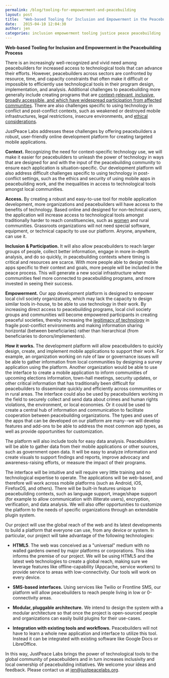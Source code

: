 ```yaml
---
permalink: /blog/tooling-for-empowerment-and-peacebuilding
layout: post
title:  "Web-based Tooling for Inclusion and Empowerment in the Peacebuilding Process"
date:   2015-04-10 12:04:30
author: jen
categories: inclusion empowerment tooling justice peace peacebuilding
---
```

**Web-based Tooling for Inclusion and Empowerment in the Peacebuilding Process**

There is an increasingly well-recognized and vivid need among peacebuilders for increased access to technological tools that can advance their efforts. However, peacebuilders across sectors are confronted by resource, time, and capacity constraints that often make it difficult or impossible to efficiently use technological tools in their program design, implementation, and analysis. Additional challenges to peacebuilding more generally include creating programs that are [context-relevant, inclusive, broadly accessible, and which have widespread participation from affected communities](http://www.un.org/ga/search/view_doc.asp?symbol=A/67/499). There are also challenges specific to using technology in conflict and post-conflict contexts, such as weakened or destroyed mobile infrastructures, legal restrictions, insecure environments, and [ethical considerations](https://www.google.com/url?q=https%3A%2F%2Fwww.techchange.org%2F2014%2F09%2F23%2Fethics-ict-technology-peacebuilding%2F&sa=D&sntz=1&usg=AFQjCNGAXxp1_M2iQ58WVhEExjLJK582NQ).

JustPeace Labs addresses these challenges by offering peacebuilders a robust, user-friendly online development platform for creating targeted mobile applications.

**Context.** Recognizing the need for context-specific technology use, we will make it easier for peacebuilders to unleash the power of technology in ways that are designed for and with the input of the peacebuilding community to ensure each application is situation-specific. Our development platform will also address difficult challenges specific to using technology in post-conflict settings, such as the ethics and security of using mobile apps in peacebuilding work, and the inequalities in access to technological tools amongst local communities.

**Access.** By creating a robust and easy-to-use tool for mobile application development, more organizations and peacebuilders will have access to the benefits of technology. Based online and designed for non-technical users, the application will increase access to technological tools amongst traditionally harder to reach constituencies, such as [women](http://www.aljazeera.com/indepth/opinion/2014/05/women-ict-africa-new-digital-ga-201452210244121558.html) and rural communities. Grassroots organizations will not need special software, equipment, or technical capacity to use our platform. Anyone, anywhere, can use it.

**Inclusion & Participation.** It will also allow peacebuilders to reach larger groups of people, collect better information, engage in more in-depth analysis, and do so quickly, in peacebuilding contexts where timing is critical and resources are scarce. With more people able to design mobile apps specific to their context and goals, more people will be included in the peace process. This will generate a new social infrastructure where communities feel more connected to peacebuilding programs, and more invested in seeing their success.

**Empowerment.** Our app development platform is designed to empower local civil society organizations, which may lack the capacity to design similar tools in-house, to be able to use technology in their work. By increasing direct access to peacebuilding programs, local civil society groups and communities will become empowered participants in creating peaceful societies, thereby increasing the [legitimacy of technology](http://howtobuildpeace.org/blog/cindy-chungong1/) in fragile post-conflict environments and making information sharing horizontal (between beneficiaries) rather than hierarchical (from beneficiaries to donors/implementers).

**How it works.** The development platform will allow peacebuilders to quickly design, create, and implement mobile applications to support their work. For example, an organization working on rule of law or governance issues will be able to gather information from local communities by designing a survey application using the platform. Another organization would be able to use the interface to create a mobile application to inform communities of upcoming elections information, town-hall meetings, security updates, or other critical information that has traditionally been difficult for peacebuilders to disseminate quickly and efficiently across communities or in rural areas. The interface could also be used by peacebuilders working in the field to securely collect and send data about crimes and human rights violations, the environment, or local economies. Or it could be used to create a central hub of information and communication to facilitate cooperation between peacebuilding organizations. The types and uses of the apps that can be developed on our platform are many--we will develop features and add-ons to be able to address the most common app types, as well as provide opportunities for customization.

The platform will also include tools for easy data analysis. Peacebuilders will be able to gather data from their mobile applications or other sources, such as government open data. It will be easy to analyze information and create visuals to support findings and reports, improve advocacy and awareness-raising efforts, or measure the impact of their programs.

The interface will be intuitive and will require very little training and no technological expertise to operate. The applications will be web-based, and therefore will work across mobile platforms (such as Android, iOS, FirefoxOS, and others). There will be built-in features unique to peacebuilding contexts, such as language support, image/shape support (for example to allow communication with illiterate users), encryption, verification, and data analysis. We will also offer opportunities to customize the platform to the needs of specific organizations through an extendable plugin system.

Our project will use the global reach of the web and its latest developments to build a platform that everyone can use, from any device or system. In particular, our project will take advantage of the following technologies:

* **HTML5**. The web was conceived as a "universal" medium with no walled gardens owned by major platforms or corporations. This idea informs the premise of our project. We will be using HTML5 and the latest web technologies to create a global reach, making sure we leverage features like offline-capability (Appcache, service workers) to provide service to areas with low-connectivity. Our tools will work on every device.

* **SMS-based interfaces.** Using services like Twilio or Frontline SMS, our platform will allow peacebuilders to reach people living in low or 0-connectivity areas.

* **Modular, pluggable architecture.** We intend to design the system with a modular architecture so that once the project is open-sourced people and organizations can easily build plugins for their use-cases.

* **Integration with existing tools and workflows.** Peacebuilders will not have to learn a whole new application and interface to utilize this tool. Instead it can be integrated with existing software like Google Docs or LibreOffice.

In this way, JustPeace Labs brings the power of technological tools to the global community of peacebuilders and in turn increases inclusivity and local ownership of peacebuilding initiatives. We welcome your ideas and feedback. Please contact us at [jen@justpeacelabs.org](mailto:jen@justpeacelabs.org).

